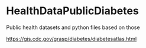 # HealthDataPublicDiabetes
Public health datasets and python files based on those

https://gis.cdc.gov/grasp/diabetes/diabetesatlas.html
